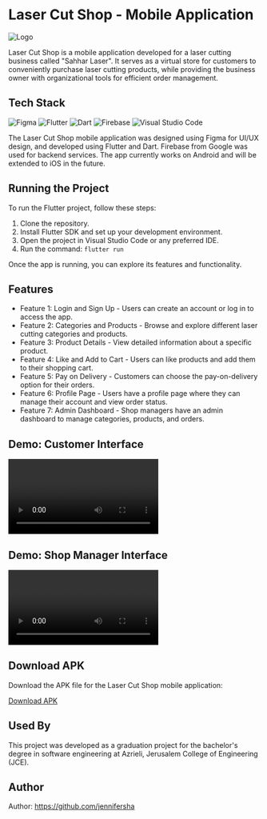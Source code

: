 <h1>Laser Cut Shop - Mobile Application</h1>
<img src="file:///C:/Users/user/OneDrive/Desktop/Grad%20Project/pictures/logo.png" alt="Logo">

<p>Laser Cut Shop is a mobile application developed for a laser cutting business called "Sahhar Laser". It serves as a virtual store for customers to conveniently purchase laser cutting products, while providing the business owner with organizational tools for efficient order management.</p>

<h2>Tech Stack</h2>
<p>
  <img src="https://link_to_figma_image" alt="Figma" title="Figma">
  <img src="https://link_to_flutter_image" alt="Flutter" title="Flutter">
  <img src="https://link_to_dart_image" alt="Dart" title="Dart">
  <img src="https://link_to_firebase_image" alt="Firebase" title="Firebase">
  <img src="https://link_to_vscode_image" alt="Visual Studio Code" title="Visual Studio Code">
</p>
<p>The Laser Cut Shop mobile application was designed using Figma for UI/UX design, and developed using Flutter and Dart. Firebase from Google was used for backend services. The app currently works on Android and will be extended to iOS in the future.</p>

<h2>Running the Project</h2>
<p>To run the Flutter project, follow these steps:</p>
<ol>
  <li>Clone the repository.</li>
  <li>Install Flutter SDK and set up your development environment.</li>
  <li>Open the project in Visual Studio Code or any preferred IDE.</li>
  <li>Run the command: <code>flutter run</code></li>
</ol>
<p>Once the app is running, you can explore its features and functionality.</p>

<h2>Features</h2>
<ul>
  <li>Feature 1: Login and Sign Up - Users can create an account or log in to access the app.</li>
  <li>Feature 2: Categories and Products - Browse and explore different laser cutting categories and products.</li>
  <li>Feature 3: Product Details - View detailed information about a specific product.</li>
  <li>Feature 4: Like and Add to Cart - Users can like products and add them to their shopping cart.</li>
  <li>Feature 5: Pay on Delivery - Customers can choose the pay-on-delivery option for their orders.</li>
  <li>Feature 6: Profile Page - Users have a profile page where they can manage their account and view order status.</li>
  <li>Feature 7: Admin Dashboard - Shop managers have an admin dashboard to manage categories, products, and orders.</li>
</ul>

<h2>Demo: Customer Interface</h2>
<video src="C:\Users\user\OneDrive\Desktop\Grad Project\screen recording\Screen_Recording_20230708_120714.mp4" controls></video>

<h2>Demo: Shop Manager Interface</h2>
<video src="C:\Users\user\OneDrive\Desktop\Grad Project\screen recording\Screen_Recording_20230708_121938.mp4" controls></video>

<h2>Download APK</h2>
<p>Download the APK file for the Laser Cut Shop mobile application:</p>
<p><a href="C:\sahhar\sahhar\build\app\outputs\flutter-apk\app-release.apk">Download APK</a></p>

<h2>Used By</h2>
<p>This project was developed as a graduation project for the bachelor's degree in software engineering at Azrieli, Jerusalem College of Engineering (JCE).</p>

<h2>Author</h2>
<p>Author: <a href="https://github.com/jennifersha">https://github.com/jennifersha</a></p>
